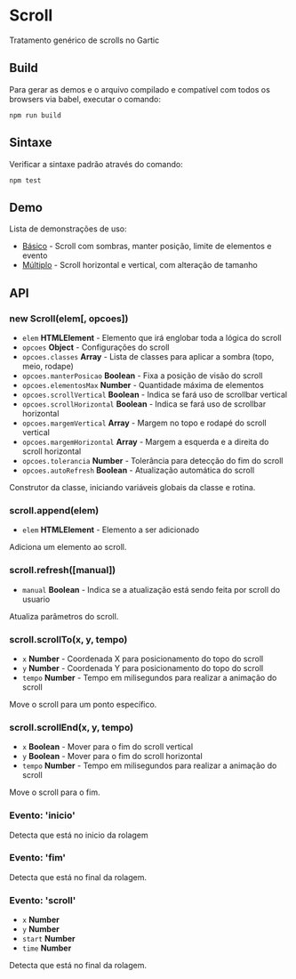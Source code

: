 # Scroll

Tratamento genérico de scrolls no Gartic

## Build

Para gerar as demos e o arquivo compilado e compatível com todos os browsers via babel,
executar o comando:
```
npm run build
```

## Sintaxe

Verificar a sintaxe padrão através do comando:
```
npm test
```
## Demo
Lista de demonstrações de uso:
- [Básico](demos/basico/) - Scroll com sombras, manter posição, limite de elementos e evento
- [Múltiplo](demos/multiplo/) - Scroll horizontal e vertical, com alteração de tamanho

## API

### new Scroll(elem[, opcoes])
- `elem` **HTMLElement** - Elemento que irá englobar toda a lógica do scroll
- `opcoes` **Object** - Configurações do scroll
- `opcoes.classes` **Array** - Lista de classes para aplicar a sombra (topo, meio, rodape)
- `opcoes.manterPosicao` **Boolean** - Fixa a posição de visão do scroll
- `opcoes.elementosMax` **Number** - Quantidade máxima de elementos
- `opcoes.scrollVertical` **Boolean** - Indica se fará uso de scrollbar vertical
- `opcoes.scrollHorizontal` **Boolean** - Indica se fará uso de scrollbar horizontal
- `opcoes.margemVertical` **Array** - Margem no topo e rodapé do scroll vertical
- `opcoes.margemHorizontal` **Array** - Margem a esquerda e a direita do scroll horizontal
- `opcoes.tolerancia` **Number** - Tolerância para detecção do fim do scroll
- `opcoes.autoRefresh` **Boolean** - Atualização automática do scroll

Construtor da classe, iniciando variáveis globais da classe e rotina.

### scroll.append(elem)
- `elem` **HTMLElement** - Elemento a ser adicionado

Adiciona um elemento ao scroll.

### scroll.refresh([manual])
- `manual` **Boolean** - Indica se a atualização está sendo feita por scroll do usuario

Atualiza parâmetros do scroll.

### scroll.scrollTo(x, y, tempo)
- `x` **Number** - Coordenada X para posicionamento do topo do scroll
- `y` **Number** - Coordenada Y para posicionamento do topo do scroll
- `tempo` **Number** - Tempo em milisegundos para realizar a animação do scroll

Move o scroll para um ponto específico.

### scroll.scrollEnd(x, y, tempo)
- `x` **Boolean** - Mover para o fim do scroll vertical
- `y` **Boolean** - Mover para o fim do scroll horizontal
- `tempo` **Number** - Tempo em milisegundos para realizar a animação do scroll

Move o scroll para o fim.

### Evento: 'inicio'

Detecta que está no inicio da rolagem

### Evento: 'fim'

Detecta que está no final da rolagem.

### Evento: 'scroll'
- `x` **Number**
- `y` **Number**
- `start` **Number**
- `time` **Number**

Detecta que está no final da rolagem.
